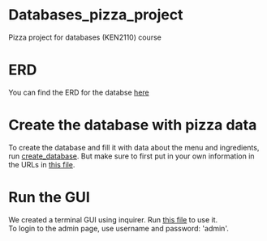 # Databases_pizza_project
Pizza project for databases (KEN2110) course

# ERD
You can find the ERD for the databse [here](Database/Diagrams/pizza_project_erd.pdf)

# Create the database with pizza data
To create the database and fill it with data about the menu and ingredients, run [create_database](create_database.py). But make sure to first put in your own information in the URLs in [this file](Database/db.py).

# Run the GUI
We created a terminal GUI using inquirer. Run [this file](InquirerGUI/start_GUI.py) to use it.  
To login to the admin page, use username and password: 'admin'.